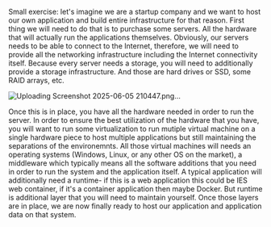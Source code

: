 

Small exercise: let's imagine we are a startup company and we want to host our own application and build entire infrastructure for that reason. First thing we will need to do that is to purchase some servers. All the hardware that will actually run the applications themselves. Obviously, our servers needs to be able to connect to the Internet, therefore, we will need to provide all the networking infrastructure including the Internet connectivity itself. Because every server needs a storage, you will need to additionally provide a storage infrastructure. And those are hard drives or SSD, some RAID arrays, etc.

![Uploading Screenshot 2025-06-05 210447.png…]()


Once this is in place, you have all the hardware needed in order to run the server. In order to ensure the best utilization of the hardware that you have, you will want to run some virtualization to run mutiple virtual machine on a single hardware piece to host multiple applications but still maintaining the separations of the environemnts. All those virtual machines will needs an operating systems (Windows, Linux, or any other OS on the market), a middleware which typically means all the software additions that you need in order to run the system and the application itself. A typical application will additionally need a runtime- if this is a web application this could be IES web container, if it's a container application then maybe Docker. But runtime is additional layer that you will need to maintain yourself. Once those layers are in place, we are now finally ready to host our application and application data on that system. 


